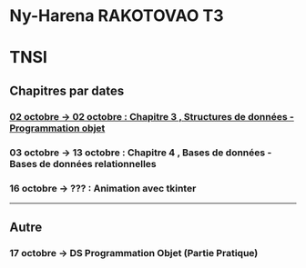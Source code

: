 # Ny-Harena RAKOTOVAO T3

# TNSI
## Chapitres par dates
### <a href="https://github.com/asseukihuh/TNSI/tree/main/02_octobre_2023">02 octobre -> 02 octobre : Chapitre 3 , Structures de données - Programmation objet</a>
### 03 octobre -> 13 octobre : Chapitre 4 , Bases de données - Bases de données relationnelles
### 16 octobre -> ??? : Animation avec tkinter

_______________________________________________________________________________________________

## Autre
### 17 octobre -> DS Programmation Objet (Partie Pratique)
